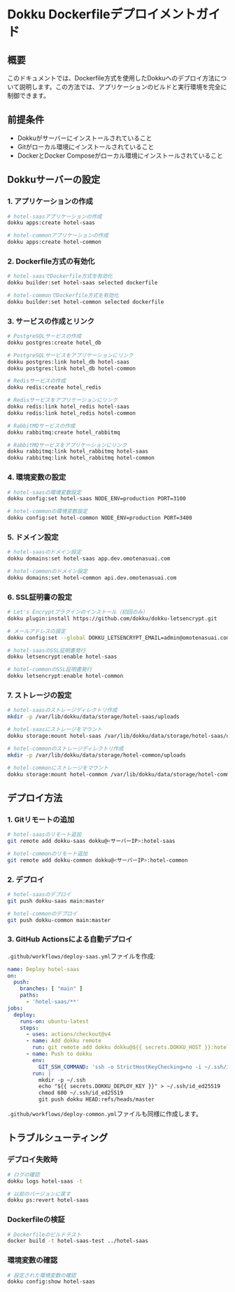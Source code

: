 # Dokku Dockerfileデプロイメントガイド

## 概要

このドキュメントでは、Dockerfile方式を使用したDokkuへのデプロイ方法について説明します。この方法では、アプリケーションのビルドと実行環境を完全に制御できます。

## 前提条件

- Dokkuがサーバーにインストールされていること
- Gitがローカル環境にインストールされていること
- DockerとDocker Composeがローカル環境にインストールされていること

## Dokkuサーバーの設定

### 1. アプリケーションの作成

```bash
# hotel-saasアプリケーションの作成
dokku apps:create hotel-saas

# hotel-commonアプリケーションの作成
dokku apps:create hotel-common
```

### 2. Dockerfile方式の有効化

```bash
# hotel-saasでDockerfile方式を有効化
dokku builder:set hotel-saas selected dockerfile

# hotel-commonでDockerfile方式を有効化
dokku builder:set hotel-common selected dockerfile
```

### 3. サービスの作成とリンク

```bash
# PostgreSQLサービスの作成
dokku postgres:create hotel_db

# PostgreSQLサービスをアプリケーションにリンク
dokku postgres:link hotel_db hotel-saas
dokku postgres:link hotel_db hotel-common

# Redisサービスの作成
dokku redis:create hotel_redis

# Redisサービスをアプリケーションにリンク
dokku redis:link hotel_redis hotel-saas
dokku redis:link hotel_redis hotel-common

# RabbitMQサービスの作成
dokku rabbitmq:create hotel_rabbitmq

# RabbitMQサービスをアプリケーションにリンク
dokku rabbitmq:link hotel_rabbitmq hotel-saas
dokku rabbitmq:link hotel_rabbitmq hotel-common
```

### 4. 環境変数の設定

```bash
# hotel-saasの環境変数設定
dokku config:set hotel-saas NODE_ENV=production PORT=3100

# hotel-commonの環境変数設定
dokku config:set hotel-common NODE_ENV=production PORT=3400
```

### 5. ドメイン設定

```bash
# hotel-saasのドメイン設定
dokku domains:set hotel-saas app.dev.omotenasuai.com

# hotel-commonのドメイン設定
dokku domains:set hotel-common api.dev.omotenasuai.com
```

### 6. SSL証明書の設定

```bash
# Let's Encryptプラグインのインストール（初回のみ）
dokku plugin:install https://github.com/dokku/dokku-letsencrypt.git

# メールアドレスの設定
dokku config:set --global DOKKU_LETSENCRYPT_EMAIL=admin@omotenasuai.com

# hotel-saasのSSL証明書発行
dokku letsencrypt:enable hotel-saas

# hotel-commonのSSL証明書発行
dokku letsencrypt:enable hotel-common
```

### 7. ストレージの設定

```bash
# hotel-saasのストレージディレクトリ作成
mkdir -p /var/lib/dokku/data/storage/hotel-saas/uploads

# hotel-saasにストレージをマウント
dokku storage:mount hotel-saas /var/lib/dokku/data/storage/hotel-saas/uploads:/app/uploads

# hotel-commonのストレージディレクトリ作成
mkdir -p /var/lib/dokku/data/storage/hotel-common/uploads

# hotel-commonにストレージをマウント
dokku storage:mount hotel-common /var/lib/dokku/data/storage/hotel-common/uploads:/app/uploads
```

## デプロイ方法

### 1. Gitリモートの追加

```bash
# hotel-saasのリモート追加
git remote add dokku-saas dokku@<サーバーIP>:hotel-saas

# hotel-commonのリモート追加
git remote add dokku-common dokku@<サーバーIP>:hotel-common
```

### 2. デプロイ

```bash
# hotel-saasのデプロイ
git push dokku-saas main:master

# hotel-commonのデプロイ
git push dokku-common main:master
```

### 3. GitHub Actionsによる自動デプロイ

`.github/workflows/deploy-saas.yml`ファイルを作成:

```yaml
name: Deploy hotel-saas
on:
  push:
    branches: [ "main" ]
    paths:
      - 'hotel-saas/**'
jobs:
  deploy:
    runs-on: ubuntu-latest
    steps:
      - uses: actions/checkout@v4
      - name: Add dokku remote
        run: git remote add dokku dokku@${{ secrets.DOKKU_HOST }}:hotel-saas
      - name: Push to dokku
        env:
          GIT_SSH_COMMAND: 'ssh -o StrictHostKeyChecking=no -i ~/.ssh/id_ed25519'
        run: |
          mkdir -p ~/.ssh
          echo "${{ secrets.DOKKU_DEPLOY_KEY }}" > ~/.ssh/id_ed25519
          chmod 600 ~/.ssh/id_ed25519
          git push dokku HEAD:refs/heads/master
```

`.github/workflows/deploy-common.yml`ファイルも同様に作成します。

## トラブルシューティング

### デプロイ失敗時

```bash
# ログの確認
dokku logs hotel-saas -t

# 以前のバージョンに戻す
dokku ps:revert hotel-saas
```

### Dockerfileの検証

```bash
# Dockerfileのビルドテスト
docker build -t hotel-saas-test ../hotel-saas
```

### 環境変数の確認

```bash
# 設定された環境変数の確認
dokku config:show hotel-saas
```
